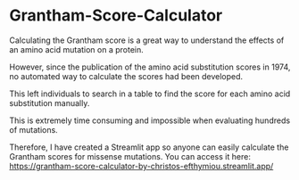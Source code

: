 # Grantham-Score-Calculator
Calculating the Grantham score is a great way to understand the effects of an amino acid mutation on a protein.

However, since the publication of the amino acid substitution scores in 1974, no automated way to calculate the scores had been developed.

This left individuals to search in a table to find the score for each amino acid substitution manually.

This is extremely time consuming and impossible when evaluating hundreds of mutations.

Therefore, I have created a Streamlit app so anyone can easily calculate the Grantham scores for missense mutations. You can access it here: https://grantham-score-calculator-by-christos-efthymiou.streamlit.app/
